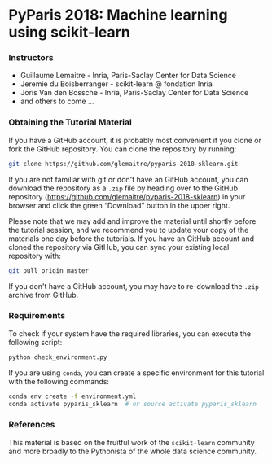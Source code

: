 # PyParis 2018: Machine learning using scikit-learn

### Instructors

* Guillaume Lemaitre - Inria, Paris-Saclay Center for Data Science
* Jeremie du Boisberranger - scikit-learn @ fondation Inria
* Joris Van den Bossche - Inria, Paris-Saclay Center for Data Science
* and others to come ...

### Obtaining the Tutorial Material

If you have a GitHub account, it is probably most convenient if you clone or
fork the GitHub repository. You can clone the repository by running:

```bash
git clone https://github.com/glemaitre/pyparis-2018-sklearn.git
```

If you are not familiar with git or don't have an GitHub account, you can
download the repository as a `.zip` file by heading over to the GitHub
repository (https://github.com/glemaitre/pyparis-2018-sklearn) in your browser
and click the green “Download” button in the upper right.

Please note that we may add and improve the material until shortly before the
tutorial session, and we recommend you to update your copy of the materials one
day before the tutorials. If you have an GitHub account and cloned the
repository via GitHub, you can sync your existing local repository with:

```bash
git pull origin master
```

If you don't have a GitHub account, you may have to re-download the `.zip`
archive from GitHub.

### Requirements

To check if your system have the required libraries, you can execute the
following script:

```bash
python check_environment.py
```

If you are using `conda`, you can create a specific environment for this
tutorial with the following commands:

```bash
conda env create -f environment.yml
conda activate pyparis_sklearn  # or source activate pyparis_sklearn
```

### References

This material is based on the fruitful work of the `scikit-learn` community and
more broadly to the Pythonista of the whole data science community.
